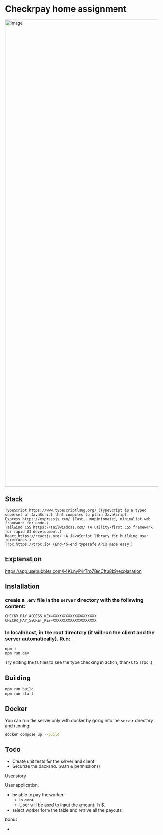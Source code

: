 # Checkrpay home assignment

<img width="1536" alt="image" src="https://github.com/alan345/CheckrPay/assets/15246526/ba83d304-fdc9-4a23-baeb-ecc09fe673d1">

## Stack

```
TypeScript https://www.typescriptlang.org/ (TypeScript is a typed superset of JavaScript that compiles to plain JavaScript.)
Express https://expressjs.com/ (Fast, unopinionated, minimalist web framework for node.)
Tailwind CSS https://tailwindcss.com/ (A utility-first CSS framework for rapid UI development.)
React https://reactjs.org/ (A JavaScript library for building user interfaces.)
Trpc https://trpc.io/ (End-to-end typesafe APIs made easy.)
```

## Explanation

https://app.usebubbles.com/k4KLnyPKrTrp7BmCftu8b9/explanation

## Installation

### create a `.env` file in the `server` directory with the following content:

```
CHECKR_PAY_ACCESS_KEY=XXXXXXXXXXXXXXXXXXXX
CHECKR_PAY_SECRET_KEY=XXXXXXXXXXXXXXXXXXXX
```

### In localhhost, in the root directory (it will run the client and the server automatically). Run:

```bash
npm i
npm run dev
```

Try editing the ts files to see the type checking in action, thanks to Trpc :)

## Building

```bash
npm run build
npm run start
```

## Docker

You can run the server only with docker by going into the `server` directory and running:

```bash
docker compose up --build
```

## Todo

- Create unit tests for the server and client
- Securize the backend. (Auth & permissions)

User story

User application.

- be able to pay the worker
  - in cent.
  - User will be ased to input the amount. In $.
- select worker form the table and retrive all the payouts

bonus

-
